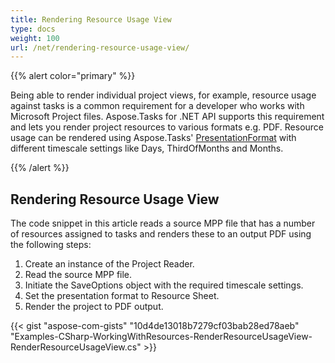 ```yaml
---
title: Rendering Resource Usage View
type: docs
weight: 100
url: /net/rendering-resource-usage-view/
---
```


{{% alert color="primary" %}} 

Being able to render individual project views, for example, resource usage against tasks is a common requirement for a developer who works with Microsoft Project files. Aspose.Tasks for .NET API supports this requirement and lets you render project resources to various formats e.g. PDF. Resource usage can be rendered using Aspose.Tasks' [PresentationFormat]() with different timescale settings like Days, ThirdOfMonths and Months.

{{% /alert %}} 
## **Rendering Resource Usage View**
The code snippet in this article reads a source MPP file that has a number of resources assigned to tasks and renders these to an output PDF using the following steps:

1. Create an instance of the Project Reader.
2. Read the source MPP file.
3. Initiate the SaveOptions object with the required timescale settings.
4. Set the presentation format to Resource Sheet.
5. Render the project to PDF output.

{{< gist "aspose-com-gists" "10d4de13018b7279cf03bab28ed78aeb" "Examples-CSharp-WorkingWithResources-RenderResourceUsageView-RenderResourceUsageView.cs" >}}
